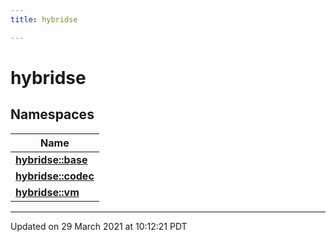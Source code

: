 ```yaml
---
title: hybridse

---
```


# hybridse

## Namespaces

| Name           |
| -------------- |
| **[hybridse::base](/hybridse/usage/api/markdown/Namespaces/namespacehybridse_1_1base.md)**  |
| **[hybridse::codec](/hybridse/usage/api/markdown/Namespaces/namespacehybridse_1_1codec.md)**  |
| **[hybridse::vm](/hybridse/usage/api/markdown/Namespaces/namespacehybridse_1_1vm.md)**  |






-------------------------------

Updated on 29 March 2021 at 10:12:21 PDT
